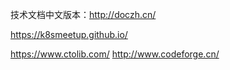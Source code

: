 技术文档中文版本：http://doczh.cn/

https://k8smeetup.github.io/



https://www.ctolib.com/
http://www.codeforge.cn/
